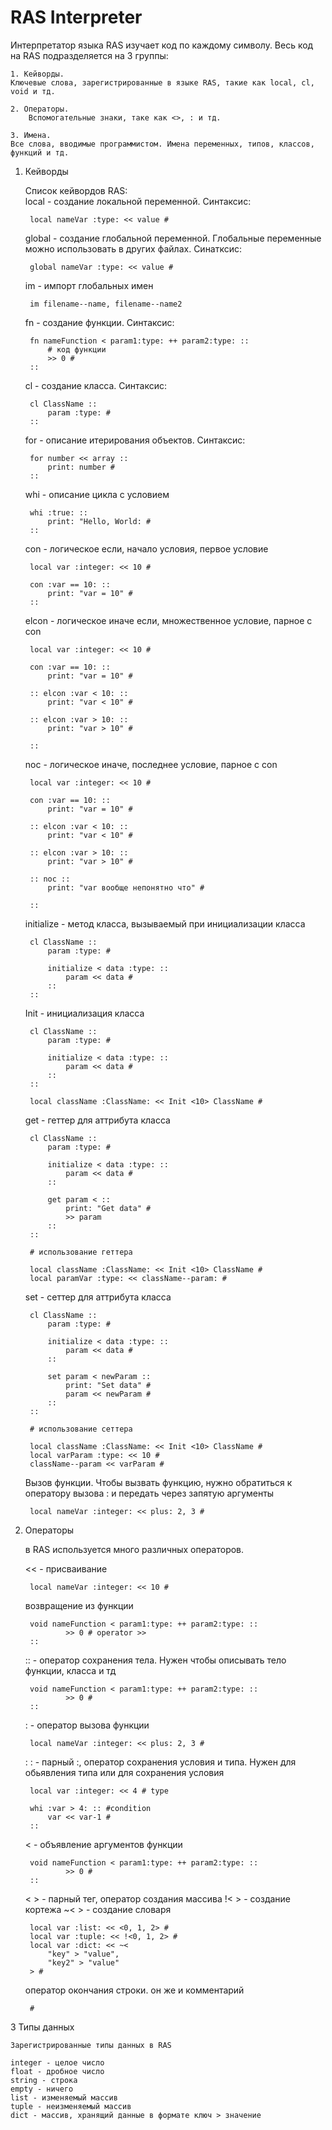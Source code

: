 # RAS Interpreter

Интерпретатор языка RAS изучает код по каждому символу. Весь код на RAS подразделяется на 3 группы:

    1. Кейворды.
    Ключевые слова, зарегистрированные в языке RAS, такие как local, cl, void и тд.
    
    2. Операторы.
        Вспомогательные знаки, таке как <>, : и тд.
    
    3. Имена.
    Все слова, вводимые программистом. Имена переменных, типов, классов, функций и тд.

    


1. Кейворды

    Список кейвордов RAS:\
    local - создание локальной переменной. Синтаксис: 
        
        local nameVar :type: << value #

    global - создание глобальной переменной. Глобальные переменные можно использовать в других файлах. Синатксис: 

        global nameVar :type: << value #

    im - импорт глобальных имен

        im filename--name, filename--name2

    fn - создание функции. Синтаксис: 
        
        fn nameFunction < param1:type: ++ param2:type: ::
            # код функции
            >> 0 #
        ::

    cl - создание класса. Синтаксис: 

        cl ClassName ::
            param :type: #
        ::

    for - описание итерирования объектов. Синтаксис:

        for number << array ::
            print: number #
        ::

    whi - описание цикла с условием

        whi :true: ::
            print: "Hello, World: #
        ::

    con - логическое если, начало условия, первое условие

        local var :integer: << 10 #

        con :var == 10: ::
            print: "var = 10" #
        ::

    elcon - логическое иначе если, множественное условие, парное с con

        local var :integer: << 10 #

        con :var == 10: ::
            print: "var = 10" #

        :: elcon :var < 10: ::
            print: "var < 10" #

        :: elcon :var > 10: ::
            print: "var > 10" #

        ::

    noc - логическое иначе, последнее условие, парное с con 

        local var :integer: << 10 #

        con :var == 10: ::
            print: "var = 10" #

        :: elcon :var < 10: ::
            print: "var < 10" #

        :: elcon :var > 10: ::
            print: "var > 10" #

        :: noc ::
            print: "var вообще непонятно что" #

        ::


    initialize - метод класса, вызываемый при инициализации класса 

        cl ClassName ::
            param :type: # 

            initialize < data :type: ::
                param << data #
            ::
        ::

    Init - инициализация класса 

        cl ClassName ::
            param :type: # 

            initialize < data :type: ::
                param << data #
            ::
        ::

        local className :ClassName: << Init <10> ClassName # 

    get - геттер для аттрибута класса

        cl ClassName ::
            param :type: # 

            initialize < data :type: ::
                param << data #
            ::

            get param < ::
                print: "Get data" #
                >> param
            ::
        ::

        # использование геттера

        local className :ClassName: << Init <10> ClassName #
        local paramVar :type: << className--param: #

    set - сеттер для аттрибута класса

        cl ClassName ::
            param :type: # 

            initialize < data :type: ::
                param << data #
            ::

            set param < newParam ::
                print: "Set data" #
                param << newParam #
            ::
        ::

        # использование сеттера

        local className :ClassName: << Init <10> ClassName #
        local varParam :type: << 10 #
        className--param << varParam #

    Вызов функции.
        Чтобы вызвать функцию, нужно обратиться к оператору вызова : и передать через запятую аргументы

        local nameVar :integer: << plus: 2, 3 #

    
    
2. Операторы

    в RAS используется много различных операторов.
    
    << - присваивание

        local nameVar :integer: << 10 #

    возвращение из функции

        void nameFunction < param1:type: ++ param2:type: ::
                >> 0 # operator >>
        ::

    :: - оператор сохранения тела. Нужен чтобы описывать тело функции, класса и тд

        void nameFunction < param1:type: ++ param2:type: ::
                >> 0 #
        ::

    : - оператор вызова функции

        local nameVar :integer: << plus: 2, 3 #

    : : - парный :, оператор сохранения условия и типа. Нужен для обьявления типа или для сохранения условия

        local var :integer: << 4 # type

        whi :var > 4: :: #condition
            var << var-1 #
        ::

    < - объявление аргументов функции

        void nameFunction < param1:type: ++ param2:type: ::
                >> 0 #
        ::

    < > - парный тег, оператор создания массива
    !< > - создание кортежа
    ~< > - создание словаря

        local var :list: << <0, 1, 2> # 
        local var :tuple: << !<0, 1, 2> #
        local var :dict: << ~<
            "key" > "value",
            "key2" > "value"
        > #

    оператор окончания строки. он же и комментарий

        #

3 Типы данных

    Зарегистрированные типы данных в RAS

    integer - целое число
    float - дробное число
    string - строка
    empty - ничего
    list - изменяемый массив
    tuple - неизменяемый массив
    dict - массив, хранящий данные в формате ключ > значение